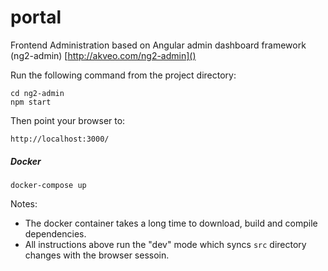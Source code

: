 # portal
Frontend Administration based on Angular admin dashboard framework (ng2-admin) [http://akveo.com/ng2-admin]()

Run the following command from the project directory:

```
cd ng2-admin
npm start
```

Then point your browser to:
```
http://localhost:3000/
```

##### Docker
```
docker-compose up
```

Notes: 
- The docker container takes a long time to download, build and compile dependencies.
- All instructions above run the "dev" mode which syncs `src` directory changes with the browser sessoin.
